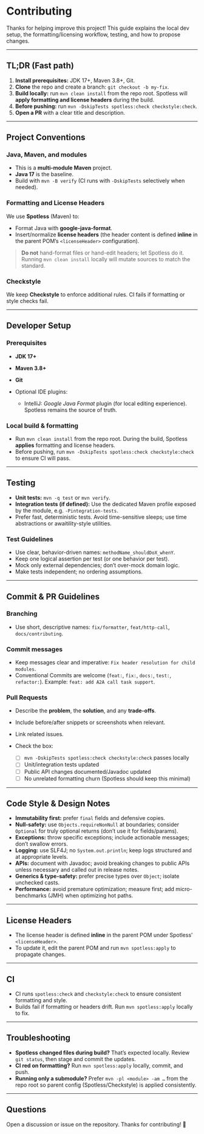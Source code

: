 # Contributing

Thanks for helping improve this project! This guide explains the local dev setup, the formatting/licensing workflow, testing, and how to propose changes.

---

## TL;DR (Fast path)

1. **Install prerequisites:** JDK 17+, Maven 3.8+, Git.
2. **Clone** the repo and create a branch: `git checkout -b my-fix`.
3. **Build locally:** run `mvn clean install` from the repo root. Spotless will **apply formatting and license headers** during the build.
4. **Before pushing:** run `mvn -DskipTests spotless:check checkstyle:check`.
5. **Open a PR** with a clear title and description.

---

## Project Conventions

### Java, Maven, and modules

* This is a **multi-module Maven** project.
* **Java 17** is the baseline.
* Build with `mvn -B verify` (CI runs with `-DskipTests` selectively when needed).

### Formatting and License Headers

We use **Spotless** (Maven) to:

* Format Java with **google-java-format**.
* Insert/normalize **license headers** (the header content is defined **inline** in the parent POM’s `<licenseHeader>` configuration).

> **Do not** hand-format files or hand-edit headers; let Spotless do it. Running `mvn clean install` locally will mutate sources to match the standard.

### Checkstyle

We keep **Checkstyle** to enforce additional rules. CI fails if formatting or style checks fail.

---

## Developer Setup

### Prerequisites

* **JDK 17+**
* **Maven 3.8+**
* **Git**
* Optional IDE plugins:

  * IntelliJ: *Google Java Format* plugin (for local editing experience). Spotless remains the source of truth.

### Local build & formatting

* Run `mvn clean install` from the repo root. During the build, Spotless **applies** formatting and license headers.
* Before pushing, run `mvn -DskipTests spotless:check checkstyle:check` to ensure CI will pass.

---

## Testing

* **Unit tests:** `mvn -q test` or `mvn verify`.
* **Integration tests (if defined):** Use the dedicated Maven profile exposed by the module, e.g. `-Pintegration-tests`.
* Prefer fast, deterministic tests. Avoid time-sensitive sleeps; use time abstractions or awaitility-style utilities.

### Test Guidelines

* Use clear, behavior-driven names: `methodName_shouldDoX_whenY`.
* Keep one logical assertion per test (or one behavior per test).
* Mock only external dependencies; don’t over-mock domain logic.
* Make tests independent; no ordering assumptions.

---

## Commit & PR Guidelines

### Branching

* Use short, descriptive names: `fix/formatter`, `feat/http-call`, `docs/contributing`.

### Commit messages

* Keep messages clear and imperative: `Fix header resolution for child modules`.
* Conventional Commits are welcome (`feat:`, `fix:`, `docs:`, `test:`, `refactor:`). Example: `feat: add A2A call task support`.

### Pull Requests

* Describe the **problem**, the **solution**, and any **trade-offs**.
* Include before/after snippets or screenshots when relevant.
* Link related issues.
* Check the box:

  * [ ] `mvn -DskipTests spotless:check checkstyle:check` passes locally
  * [ ] Unit/integration tests updated
  * [ ] Public API changes documented/Javadoc updated
  * [ ] No unrelated formatting churn (Spotless should keep this minimal)

---

## Code Style & Design Notes

* **Immutability first:** prefer `final` fields and defensive copies.
* **Null-safety:** use `Objects.requireNonNull` at boundaries; consider `Optional` for truly optional returns (don’t use it for fields/params).
* **Exceptions:** throw specific exceptions; include actionable messages; don’t swallow errors.
* **Logging:** use SLF4J; no `System.out.println`; keep logs structured and at appropriate levels.
* **APIs:** document with Javadoc; avoid breaking changes to public APIs unless necessary and called out in release notes.
* **Generics & type-safety:** prefer precise types over `Object`; isolate unchecked casts.
* **Performance:** avoid premature optimization; measure first; add micro-benchmarks (JMH) when optimizing hot paths.

---

## License Headers

* The license header is defined **inline** in the parent POM under Spotless’ `<licenseHeader>`.
* To update it, edit the parent POM and run `mvn spotless:apply` to propagate changes.

---

## CI

* CI runs `spotless:check` and `checkstyle:check` to ensure consistent formatting and style.
* Builds fail if formatting or headers drift. Run `mvn spotless:apply` locally to fix.

---

## Troubleshooting

* **Spotless changed files during build?** That’s expected locally. Review `git status`, then stage and commit the updates.
* **CI red on formatting?** Run `mvn spotless:apply` locally, commit, and push.
* **Running only a submodule?** Prefer `mvn -pl <module> -am …` from the repo root so parent config (Spotless/Checkstyle) is applied consistently.

---

## Questions

Open a discussion or issue on the repository. Thanks for contributing! 🎉
